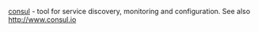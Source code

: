 [consul](https://github.com/hashicorp/consul) - tool for service discovery, monitoring and configuration. See also http://www.consul.io


